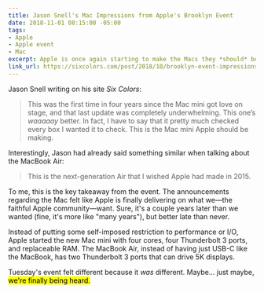 ```yaml
---
title: Jason Snell's Mac Impressions from Apple's Brooklyn Event
date: 2018-11-01 08:15:00 -05:00
tags:
- Apple
- Apple event
- Mac
excerpt: Apple is once again starting to make the Macs they *should* be making.
link_url: https://sixcolors.com/post/2018/10/brooklyn-event-impressions-love-for-the-mac/
---
```


Jason Snell writing on his site *Six Colors*:

> This was the first time in four years since the Mac mini got love on stage, and that last update was completely underwhelming. This one’s *waaaaay* better. In fact, I have to say that it pretty much checked every box I wanted it to check. This is the Mac mini Apple should be making.

Interestingly, Jason had already said something similar when talking about the MacBook Air:

> This is the next-generation Air that I wished Apple had made in 2015.

To me, this is the key takeaway from the event. The announcements regarding the Mac felt like Apple is finally delivering on what we—the faithful Apple community—want. Sure, it's a couple years later than we wanted (fine, it's more like "many years"), but better late than never.

Instead of putting some self-imposed restriction to performance or I/O, Apple started the new Mac mini with four cores, four Thunderbolt 3 ports, and replaceable RAM. The MacBook Air, instead of having just USB-C like the MacBook, has two Thunderbolt 3 ports that can drive 5K displays.

Tuesday's event felt different because it *was* different. Maybe… just maybe, <mark>we're finally being heard.</mark>